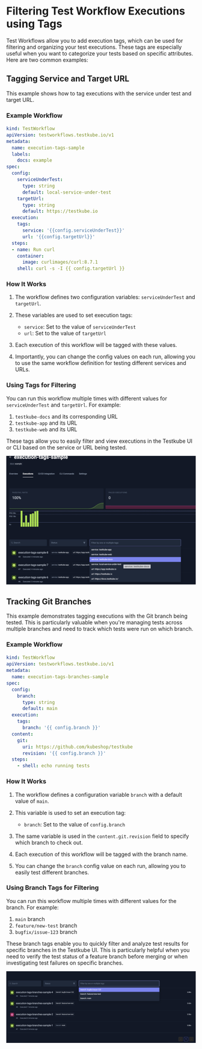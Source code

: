 # Filtering Test Workflow Executions using Tags

Test Workflows allow you to add execution tags, which can be used for filtering and organizing your test executions. These tags are especially useful when you want to categorize your tests based on specific attributes. Here are two common examples:

## Tagging Service and Target URL

This example shows how to tag executions with the service under test and target URL.

### Example Workflow

```yaml
kind: TestWorkflow
apiVersion: testworkflows.testkube.io/v1
metadata:
  name: execution-tags-sample
  labels:
    docs: example
spec:
  config:
    serviceUnderTest:
      type: string
      default: local-service-under-test
    targetUrl:
      type: string
      default: https://testkube.io
  execution:
    tags:
      service: '{{config.serviceUnderTest}}'
      url: '{{config.targetUrl}}'
  steps:
  - name: Run curl
    container:
      image: curlimages/curl:8.7.1
    shell: curl -s -I {{ config.targetUrl }}
```

### How It Works

1. The workflow defines two configuration variables: `serviceUnderTest` and `targetUrl`.
2. These variables are used to set execution tags:

   - `service`: Set to the value of `serviceUnderTest`
   - `url`: Set to the value of `targetUrl`

3. Each execution of this workflow will be tagged with these values.
4. Importantly, you can change the config values on each run, allowing you to use the same workflow definition for testing different services and URLs.
   
### Using Tags for Filtering

You can run this workflow multiple times with different values for `serviceUnderTest` and `targetUrl`. For example:

1. `testkube-docs` and its corresponding URL
2. `testkube-app` and its URL
3. `testkube-web` and its URL

These tags allow you to easily filter and view executions in the Testkube UI or CLI based on the service or URL being tested.

![Filtering Test Workflow Executions by Tags](../img/test-workflow-executions-filtering-by-tags.png)

## Tracking Git Branches

This example demonstrates tagging executions with the Git branch being tested. This is particularly valuable when you're managing tests across multiple branches and need to track which tests were run on which branch.

### Example Workflow

```yaml
kind: TestWorkflow
apiVersion: testworkflows.testkube.io/v1
metadata:
  name: execution-tags-branches-sample
spec:
  config:
    branch:
      type: string
      default: main
  execution:
    tags:
      branch: '{{ config.branch }}'
  content:
    git:
      uri: https://github.com/kubeshop/testkube
      revision: '{{ config.branch }}'
  steps:
    - shell: echo running tests
```

### How It Works

1. The workflow defines a configuration variable `branch` with a default value of `main`.
2. This variable is used to set an execution tag:

   - `branch`: Set to the value of `config.branch`

3. The same variable is used in the `content.git.revision` field to specify which branch to check out.
4. Each execution of this workflow will be tagged with the branch name.
5. You can change the `branch` config value on each run, allowing you to easily test different branches.

### Using Branch Tags for Filtering

You can run this workflow multiple times with different values for the branch. For example:

1. `main` branch
2. `feature/new-test` branch
3. `bugfix/issue-123` branch

These branch tags enable you to quickly filter and analyze test results for specific branches in the Testkube UI. This is particularly helpful when you need to verify the test status of a feature branch before merging or when investigating test failures on specific branches.

![Filtering Test Workflow Executions by Branches Tags](../img/test-workflow-executions-filtering-by-tags-branches.png)
